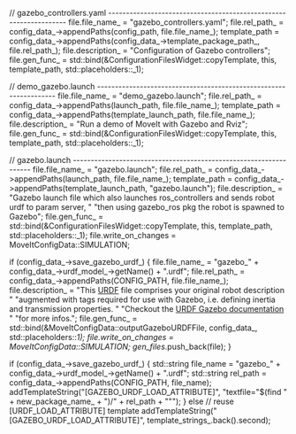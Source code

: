   // gazebo_controllers.yaml ------------------------------------------------------------------
  file.file_name_ = "gazebo_controllers.yaml";
  file.rel_path_ = config_data_->appendPaths(config_path, file.file_name_);
  template_path = config_data_->appendPaths(config_data_->template_package_path_, file.rel_path_);
  file.description_ = "Configuration of Gazebo controllers";
  file.gen_func_ = std::bind(&ConfigurationFilesWidget::copyTemplate, this, template_path, std::placeholders::_1);

  // demo_gazebo.launch ------------------------------------------------------------------
  file.file_name_ = "demo_gazebo.launch";
  file.rel_path_ = config_data_->appendPaths(launch_path, file.file_name_);
  template_path = config_data_->appendPaths(template_launch_path, file.file_name_);
  file.description_ = "Run a demo of MoveIt with Gazebo and Rviz";
  file.gen_func_ = std::bind(&ConfigurationFilesWidget::copyTemplate, this, template_path, std::placeholders::_1);

  // gazebo.launch ------------------------------------------------------------------
  file.file_name_ = "gazebo.launch";
  file.rel_path_ = config_data_->appendPaths(launch_path, file.file_name_);
  template_path = config_data_->appendPaths(template_launch_path, "gazebo.launch");
  file.description_ = "Gazebo launch file which also launches ros_controllers and sends robot urdf to param server, "
                      "then using gazebo_ros pkg the robot is spawned to Gazebo";
  file.gen_func_ = std::bind(&ConfigurationFilesWidget::copyTemplate, this, template_path, std::placeholders::_1);
  file.write_on_changes = MoveItConfigData::SIMULATION;

  if (config_data_->save_gazebo_urdf_)
  {
    file.file_name_ = "gazebo_" + config_data_->urdf_model_->getName() + ".urdf";
    file.rel_path_ = config_data_->appendPaths(CONFIG_PATH, file.file_name_);
    file.description_ =
        "This <a href='https://wiki.ros.org/urdf'>URDF</a> file comprises your original robot description "
        "augmented with tags required for use with Gazebo, i.e. defining inertia and transmission properties. "
        "Checkout the <a href='http://gazebosim.org/tutorials/?tut=ros_urdf'>URDF Gazebo documentation</a> "
        "for more infos.";
    file.gen_func_ = std::bind(&MoveItConfigData::outputGazeboURDFFile, config_data_, std::placeholders::_1);
    file.write_on_changes = MoveItConfigData::SIMULATION;
    gen_files_.push_back(file);
  }




if (config_data_->save_gazebo_urdf_)
  {
    std::string file_name = "gazebo_" + config_data_->urdf_model_->getName() + ".urdf";
    std::string rel_path = config_data_->appendPaths(CONFIG_PATH, file_name);
    addTemplateString("[GAZEBO_URDF_LOAD_ATTRIBUTE]", "textfile=\"$(find " + new_package_name_ + ")/" + rel_path + "\"");
  }
  else  // reuse [URDF_LOAD_ATTRIBUTE] template
    addTemplateString("[GAZEBO_URDF_LOAD_ATTRIBUTE]", template_strings_.back().second);

